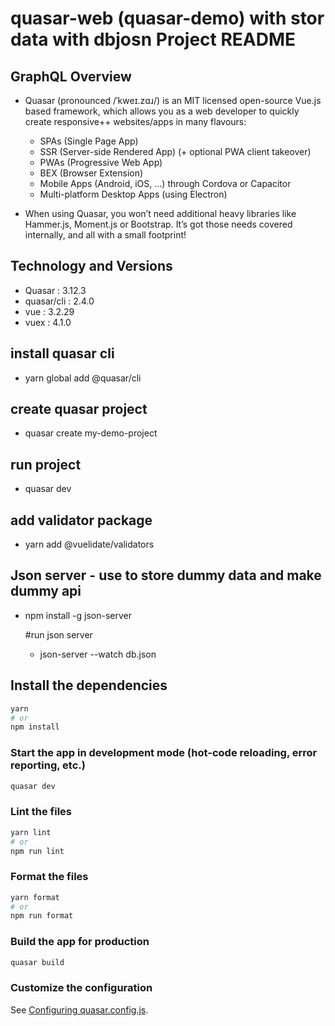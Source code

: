 # quasar-web (quasar-demo) with stor data with dbjosn Project README

## GraphQL Overview

- Quasar (pronounced /ˈkweɪ.zɑɹ/) is an MIT licensed open-source Vue.js based framework, which allows you as a web developer to quickly create responsive++ websites/apps in many flavours:

  - SPAs (Single Page App)
  - SSR (Server-side Rendered App) (+ optional PWA client takeover)
  - PWAs (Progressive Web App)
  - BEX (Browser Extension)
  - Mobile Apps (Android, iOS, …) through Cordova or Capacitor
  - Multi-platform Desktop Apps (using Electron)

- When using Quasar, you won’t need additional heavy libraries like Hammer.js, Moment.js or Bootstrap. It’s got those needs covered internally, and all with a small footprint!

## Technology and Versions

- Quasar : 3.12.3
- quasar/cli : 2.4.0
- vue : 3.2.29
- vuex : 4.1.0

## install quasar cli

- yarn global add @quasar/cli

## create quasar project

- quasar create my-demo-project

## run project

- quasar dev

## add validator package

- yarn add @vuelidate/validators

## Json server - use to store dummy data and make dummy api

- npm install -g json-server

  #run json server

  - json-server --watch db.json

## Install the dependencies

```bash
yarn
# or
npm install
```

### Start the app in development mode (hot-code reloading, error reporting, etc.)

```bash
quasar dev
```

### Lint the files

```bash
yarn lint
# or
npm run lint
```

### Format the files

```bash
yarn format
# or
npm run format
```

### Build the app for production

```bash
quasar build
```

### Customize the configuration

See [Configuring quasar.config.js](https://v2.quasar.dev/quasar-cli-webpack/quasar-config-js).
